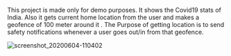 This project is made only for demo purposes. It shows the Covid19 stats of India. Also it gets current home location from the user and makes a geofence of 100 meter around it . The Purpose of getting location is to send safety notifications whenever a user goes out/in from that geofence.



![screenshot_20200604-110402](https://user-images.githubusercontent.com/18550491/83719240-47c86300-a654-11ea-997c-b498c467f807.png)
